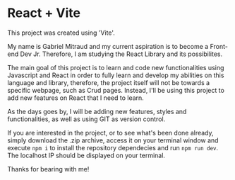 # React + Vite

This project was created using 'Vite'.

My name is Gabriel Mitraud and my current aspiration is to become a Front-end Dev Jr. Therefore, I am studying the React Library and its possibilites.

The main goal of this project is to learn and code new functionalities using Javascript and React in order to fully learn and develop my abilities on this language and library, therefore, the project itself will not be towards a specific webpage, such as Crud pages. Instead, I'll be using this project to add new features on React that I need to learn.

As the days goes by, I will be adding new features, styles and functionalities, as well as using GIT as version control.

If you are interested in the project, or to see what's been done already, simply download the .zip archive, access it on your terminal window and execute `npm i` to install the repository dependecies and run `npm run dev`.
The localhost IP should be displayed on your terminal.

Thanks for bearing with me!
